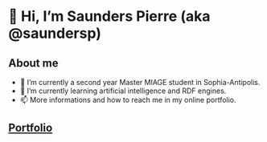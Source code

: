 # 👋 Hi, I’m Saunders Pierre (aka @saundersp)

## About me

- 👀 I’m currently a second year Master MIAGE student in Sophia-Antipolis.
- 🌱 I’m currently learning artificial intelligence and RDF engines.
- 📫 More informations and how to reach me in my online portfolio.

## [Portfolio](https://saundersp.spacetechnology.net/)
